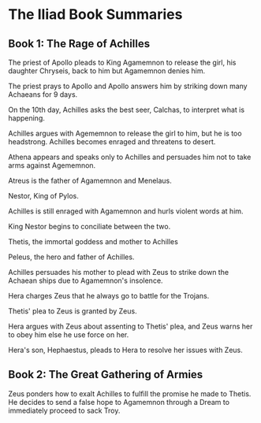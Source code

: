 # The Iliad Book Summaries

## Book 1: The Rage of Achilles

The priest of Apollo pleads to King Agamemnon to release the girl, his daughter Chryseis, back to him but Agamemnon denies him.

The priest prays to Apollo and Apollo answers him by striking down many Achaeans for 9 days.

On the 10th day, Achilles asks the best seer, Calchas, to interpret what is happening.

Achilles argues with Agememnon to release the girl to him, but he is too headstrong. Achilles becomes enraged and threatens to desert.

Athena appears and speaks only to Achilles and persuades him not to take arms against Agememnon.

Atreus is the father of Agamemnon and Menelaus.

Nestor, King of Pylos.

Achilles is still enraged with Agamemnon and hurls violent words at him.

King Nestor begins to conciliate between the two.

Thetis, the immortal goddess and mother to Achilles

Peleus, the hero and father of Achilles.

Achilles persuades his mother to plead with Zeus to strike down the Achaean ships due to Agamemnon's insolence.

Hera charges Zeus that he always go to battle for the Trojans.

Thetis' plea to Zeus is granted by Zeus.

Hera argues with Zeus about assenting to Thetis' plea, and Zeus warns her to obey him else he use force on her.

Hera's son, Hephaestus, pleads to Hera to resolve her issues with Zeus.

## Book 2: The Great Gathering of Armies

Zeus ponders how to exalt Achilles to fulfill the promise he made to Thetis. He decides to send a false hope to Agamemnon through a Dream to immediately proceed to sack Troy.


